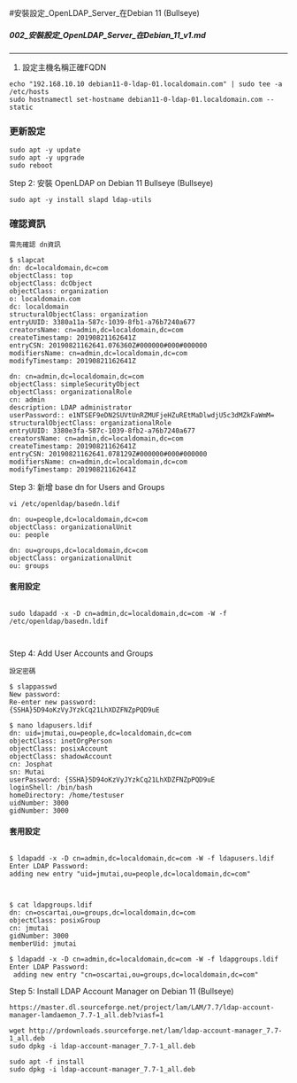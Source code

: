 #安裝設定_OpenLDAP_Server_在Debian 11 (Bullseye)

##### 002_安裝設定_OpenLDAP_Server_在Debian_11_v1.md
----

1. 設定主機名稱正確FQDN

```
echo "192.168.10.10 debian11-0-ldap-01.localdomain.com" | sudo tee -a /etc/hosts
sudo hostnamectl set-hostname debian11-0-ldap-01.localdomain.com --static

```

### 更新設定

```
sudo apt -y update
sudo apt -y upgrade
sudo reboot
```

Step 2: 安裝 OpenLDAP on Debian 11 Bullseye (Bullseye)

```
sudo apt -y install slapd ldap-utils
```

### 確認資訊

```
需先確認 dn資訊

$ slapcat
dn: dc=localdomain,dc=com
objectClass: top
objectClass: dcObject
objectClass: organization
o: localdomain.com
dc: localdomain
structuralObjectClass: organization
entryUUID: 3380a11a-587c-1039-8fb1-a76b7240a677
creatorsName: cn=admin,dc=localdomain,dc=com
createTimestamp: 20190821162641Z
entryCSN: 20190821162641.076360Z#000000#000#000000
modifiersName: cn=admin,dc=localdomain,dc=com
modifyTimestamp: 20190821162641Z

dn: cn=admin,dc=localdomain,dc=com
objectClass: simpleSecurityObject
objectClass: organizationalRole
cn: admin
description: LDAP administrator
userPassword:: e1NTSEF9eDN2SUVtUnRZMUFjeHZuREtMaDlwdjU5c3dMZkFaWmM=
structuralObjectClass: organizationalRole
entryUUID: 3380e3fa-587c-1039-8fb2-a76b7240a677
creatorsName: cn=admin,dc=localdomain,dc=com
createTimestamp: 20190821162641Z
entryCSN: 20190821162641.078129Z#000000#000#000000
modifiersName: cn=admin,dc=localdomain,dc=com
modifyTimestamp: 20190821162641Z

```

Step 3: 新增 base dn for Users and Groups

```
vi /etc/openldap/basedn.ldif

dn: ou=people,dc=localdomain,dc=com
objectClass: organizationalUnit
ou: people

dn: ou=groups,dc=localdomain,dc=com
objectClass: organizationalUnit
ou: groups

```

#### 套用設定

```

sudo ldapadd -x -D cn=admin,dc=localdomain,dc=com -W -f /etc/openldap/basedn.ldif



```


Step 4: Add User Accounts and Groups

```
設定密碼

$ slappasswd
New password: 
Re-enter new password: 
{SSHA}5D94oKzVyJYzkCq21LhXDZFNZpPQD9uE

```

```
$ nano ldapusers.ldif
dn: uid=jmutai,ou=people,dc=localdomain,dc=com
objectClass: inetOrgPerson
objectClass: posixAccount
objectClass: shadowAccount
cn: Josphat
sn: Mutai
userPassword: {SSHA}5D94oKzVyJYzkCq21LhXDZFNZpPQD9uE
loginShell: /bin/bash
homeDirectory: /home/testuser
uidNumber: 3000
gidNumber: 3000

```

#### 套用設定

```language

$ ldapadd -x -D cn=admin,dc=localdomain,dc=com -W -f ldapusers.ldif 
Enter LDAP Password: 
adding new entry "uid=jmutai,ou=people,dc=localdomain,dc=com"



```

```language
$ cat ldapgroups.ldif
dn: cn=oscartai,ou=groups,dc=localdomain,dc=com
objectClass: posixGroup
cn: jmutai
gidNumber: 3000
memberUid: jmutai

$ ldapadd -x -D cn=admin,dc=localdomain,dc=com -W -f ldapgroups.ldif
Enter LDAP Password: 
 adding new entry "cn=oscartai,ou=groups,dc=localdomain,dc=com"

```

Step 5: Install LDAP Account Manager on Debian 11 (Bullseye)

```language
https://master.dl.sourceforge.net/project/lam/LAM/7.7/ldap-account-manager-lamdaemon_7.7-1_all.deb?viasf=1

wget http://prdownloads.sourceforge.net/lam/ldap-account-manager_7.7-1_all.deb
sudo dpkg -i ldap-account-manager_7.7-1_all.deb

sudo apt -f install
sudo dpkg -i ldap-account-manager_7.7-1_all.deb

```

